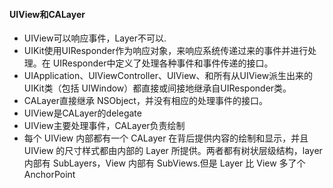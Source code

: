 #### UIView和CALayer

* UIView可以响应事件，Layer不可以.
* UIKit使用UIResponder作为响应对象，来响应系统传递过来的事件并进行处理。在 UIResponder中定义了处理各种事件和事件传递的接口。
* UIApplication、UIViewController、UIView、和所有从UIView派生出来的UIKit类（包括 UIWindow）都直接或间接地继承自UIResponder类。
* CALayer直接继承 NSObject，并没有相应的处理事件的接口。
* UIView是CALayer的delegate
* UIView主要处理事件，CALayer负责绘制
* 每个 UIView 内部都有一个 CALayer 在背后提供内容的绘制和显示，并且 UIView 的尺寸样式都由内部的 Layer 所提供。两者都有树状层级结构，layer 内部有 SubLayers，View 内部有 SubViews.但是 Layer 比 View 多了个AnchorPoint
